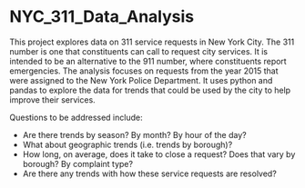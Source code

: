 # NYC_311_Data_Analysis

This project explores data on 311 service requests in New York City. The 311 number is one that constituents can call to request city services. It is intended to be an alternative to the 911 number, where constituents report emergencies.
The analysis focuses on requests from the year 2015 that were assigned to the New York Police Department. It uses python and pandas to explore the data for trends that could be used by the city to help improve their services. 

Questions to be addressed include:
* Are there trends by season? By month? By hour of the day?
* What about geographic trends (i.e. trends by borough)?
* How long, on average, does it take to close a request? Does that vary by borough? By complaint type?
* Are there any trends with how these service requests are resolved?

